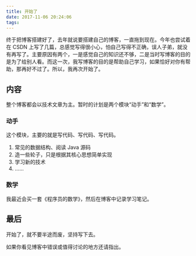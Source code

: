 ```yaml
---
title: 开始了
date: 2017-11-06 20:24:06
tags:
---
```


终于把博客搭建好了，去年就说要搭建自己的博客，一直拖到现在。今年也尝试着在 CSDN 上写了几篇，总感觉写得很小心，怕自己写得不正确，误人子弟，就没有再写了。主要原因有两个，一是感觉自己的知识还不够，二是当时写博客的目的是为了给别人看。而这一次，我写博客的目的是帮助自己学习，如果恰好对你有帮助，那再好不过了。所以，我再次开始了。
<!-- more -->

## 内容

整个博客都会以技术文章为主。暂时的计划是两个模块“动手”和“数学”。

### 动手

这个模块，主要的就是写代码、写代码、写代码。

1. 常见的数据结构、阅读 Java 源码
2. 造一些轮子，只是根据其核心思想简单实现
3. 学习新的技术
4. ......

### 数学

我最近会买一套《程序员的数学》，然后在博客中记录学习笔记。

## 最后

开始了，就不要半途而废，坚持写下去。

如果你看见博客中错误或值得讨论的地方还请指出。
